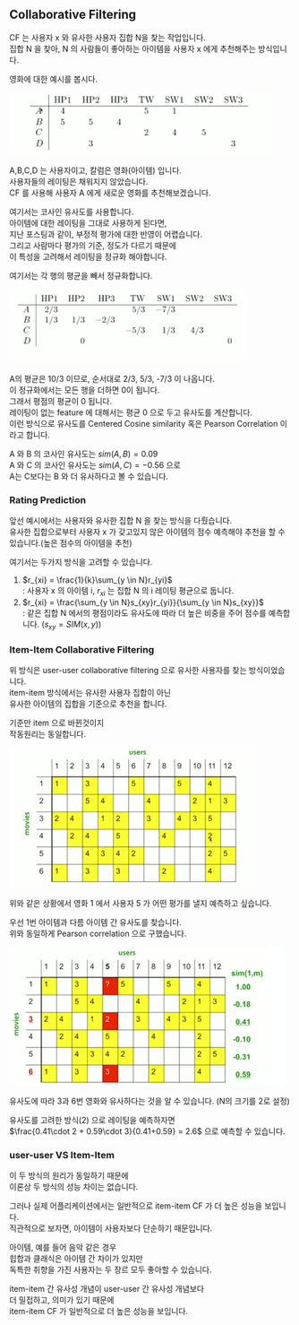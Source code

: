 ## Collaborative Filtering

CF 는 사용자 x 와 유사한 사용자 집합 N을 찾는 작업입니다.  
집합 N 을 찾아, N 의 사람들이 좋아하는 아이템을 사용자 x 에게 추천해주는 방식입니다.  

영화에 대한 예시를 봅시다. 

<img src="2020-07-19-d039.assets/image-20200721212255994.png" alt="image-20200721212255994" style="zoom:50%;" />

A,B,C,D 는 사용자이고, 칼럼은 영화(아이템) 입니다.  
사용자들의 레이팅은 채워지지 않았습니다.  
CF 를 사용해 사용자 A 에게 새로운 영화를 추천해보겠습니다.

여기서는 코사인 유사도를 사용합니다.  
아이템에 대한 레이팅을 그대로 사용하게 된다면,  
지난 포스팅과 같이, 부정적 평가에 대한 반영이 어렵습니다.   
그리고 사람마다 평가의 기준, 정도가 다르기 때문에  
이 특성을 고려해서 레이팅을 정규화 해야합니다. 

여기서는 각 행의 평균을 빼서 정규화합니다.

<img src="2020-07-19-d039.assets/image-20200721212821680.png" alt="image-20200721212821680" style="zoom:50%;" />

A의 평균은 10/3 이므로, 순서대로 2/3, 5/3, -7/3 이 나옵니다.  
이 정규화에서는 모든 행을 더하면 0이 됩니다.   
그래서 평점의 평균이 0 됩니다.  
레이팅이 없는 feature 에 대해서는 평균 0 으로 두고 유사도를 계산합니다.  
이런 방식으로 유사도를 Centered  Cosine similarity 혹은 Pearson Correlation 이라고 합니다.     

A 와 B 의 코사인 유사도는 $sim(A,B) = 0.09$   
A 와 C 의 코사인 유사도는 $sim(A,C) = -0.56$  으로   
A는 C보다는 B 와 더 유사하다고 볼 수 있습니다. 

### Rating Prediction

앞선 예시에서는 사용자와 유사한 집합 N 을 찾는 방식을 다뤘습니다.  
유사한 집합으로부터 사용자 x 가 갖고있지 않은 아이템의 점수 예측해야 추천을 할 수 있습니다.(높은 점수의 아이템을 추천)  

여기서는 두가지 방식을 고려할 수 있습니다.

1. $r_{xi} = \frac{1}{k}\sum_{y \in N}r_{yi}$  
   : 사용자 x 의 아이템 i, $r_{xi}$ 는 집합 N 의 i  레이팅 평균으로 둡니다.
2. $r_{xi} = \frac{\sum_{y \in N}s_{xy}r_{yi}}{\sum_{y \in N}s_{xy}}$  
   : 같은 집합 N 에서의 평점이라도 유사도에 따라 더 높은 비중을 주어   점수를 예측합니다. ($s_{xy} =SIM(x,y)$)



### Item-Item Collaborative Filtering

위 방식은 user-user collaborative filtering 으로 유사한 사용자를 찾는 방식이었습니다.  
item-item 방식에서는 유사한 사용자 집합이 아닌   
유사한 아이템의 집합을 기준으로 추천을 합니다.

기준만 item 으로 바뀐것이지  
작동원리는 동일합니다.

<img src="2020-07-19-d039.assets/image-20200721215731204.png" alt="image-20200721215731204" style="zoom:50%;" />

위와 같은 상황에서 영화 1 에서 사용자 5 가 어떤 평가를 낼지 예측하고 싶습니다.  

우선 1번 아이템과 다름 아이템 간 유사도를 찾습니다.  
위와 동일하게 Pearson correlation 으로 구했습니다.

<img src="2020-07-19-d039.assets/image-20200721215704233.png" alt="image-20200721215704233" style="zoom:50%;" />

유사도에 따라 3과 6번 영화와 유사하다는 것을 알 수 있습니다. (N의 크기를 2로 설정)  

유사도를 고려한 방식(2) 으로 레이팅을 예측하자면  
$\frac{0.41\cdot 2 + 0.59\cdot 3}{0.41+0.59} = 2.6$ 으로 예측할 수 있습니다.



### user-user VS Item-Item  

이 두 방식의 원리가 동일하기 때문에  
이론상 두 방식의 성능 차이는 없습니다. 

그러나 실제 어플리케이션에서는 일반적으로 item-item CF 가 더 높은 성능을 보입니다.  
직관적으로 보자면, 아이템이 사용자보다 단순하기 때문입니다.   

아이템, 예를 들어 음악 같은 경우  
힙합과 클래식은 아이템 간 차이가 있지만  
독특한 취향을 가진 사용자는 두 장르 모두 좋아할 수 있습니다.

item-item 간 유사성 개념이 user-user 간 유사성 개념보다  
더 밀접하고, 의미가 있기 때문에  
item-item CF 가 일반적으로 더 높은 성능을 보입니다.

